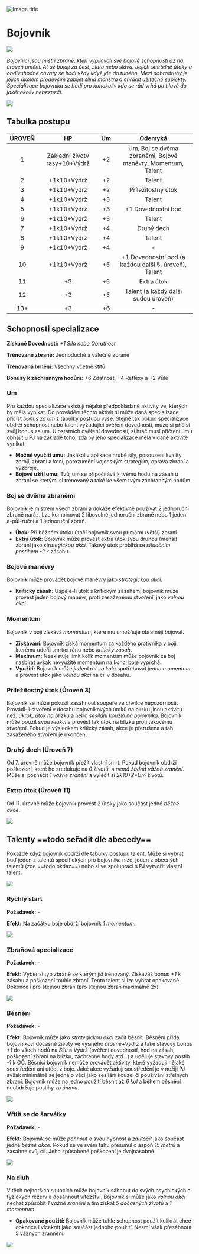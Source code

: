 ![Image title](/assets/OW/classes/Fighter.png)

# Bojovník

<img src="/assets/sep_line.png"/>

*Bojovníci jsou mistři zbraně, kteří vypilovali své bojové schopnosti až na úroveň umění. Ať už bojují za čest, zlato nebo slávu. Jejich smrtelné útoky a obdivuhodné chvaty se hodí vždy když jde do tuhého. Mezi dobrodruhy je jejich úkolem především zabíjet silná monstra a chránit užitečné subjekty. Specializace bojovníka se hodí pro kohokoliv kdo se rád vrhá po hlavě do jakéhokoliv nebezpečí.*

<img src="/assets/sep_line.png"/>

## Tabulka postupu

| ÚROVEŇ |              HP               |  Um  |                           Odemyká                           |
| :----: | :---------------------------: | :--: | :---------------------------------------------------------: |
|   1    | Základní životy rasy+10+Výdrž |  +2  | Um, Boj se dvěma zbraněmi, Bojové manévry, Momentum, Talent |
|   2    |          +1k10+Výdrž          |  +2  |                           Talent                            |
|   3    |          +1k10+Výdrž          |  +2  |                     Příležitostný útok                      |
|   4    |          +1k10+Výdrž          |  +3  |                           Talent                            |
|   5    |          +1k10+Výdrž          |  +3  |                     +1 Dovednostní bod                      |
|   6    |          +1k10+Výdrž          |  +3  |                           Talent                            |
|   7    |          +1k10+Výdrž          |  +4  |                         Druhý dech                          |
|   8    |          +1k10+Výdrž          |  +4  |                           Talent                            |
|   9    |          +1k10+Výdrž          |  +4  |                              -                              |
|   10   |          +1k10+Výdrž          |  +5  |    +1 Dovednostní bod (a každou další 5. úroveň), Talent    |
|   11   |              +3               |  +5  |                         Extra útok                          |
|   12   |              +3               |  +5  |             Talent (a každý další sudou úroveň)             |
|  13+   |              +3               |  +6  |                              -                              |

## Schopnosti specializace

**Získané Dovednosti:** *+1 Síla nebo Obratnost*

**Trénované zbraně:** Jednoduché a válečné zbraně

**Trénovaná brnění:** Všechny včetně štítů

**Bonusy k záchranným hodům:** +6 Zdatnost, +4 Reflexy a +2 Vůle

### Um

Pro každou specializace existují nějaké předpokládané aktivity ve, kterých by měla vynikat. Do provádění těchto aktivit si může daná specializace přičíst *bonus za um* z tabulky postupu výše. Stejně tak pokud specializace obdrží schopnost nebo talent vyžadující ověření dovednosti, může si přičíst svůj bonus za um. U ostatních ověření dovedností, si hráč musí přičtení umu obhájit u PJ na základě toho, zda by jeho specializace měla v dané aktivitě vynikat.

- **Možné využití umu:** Jakákoliv aplikace hrubé síly, posouzení kvality zbrojí, zbraní a koní, porozumění vojenským strategiím, oprava zbraní a výzbroje.
- **Bojové užití umu:** Tvůj um se připočítává k tvému hodu na zásah u zbraní se kterými si trénovaný a také ke všem tvým záchranným hodům.

### Boj se dvěma zbraněmi

Bojovník je mistrem všech zbraní a dokáže efektivně používat 2 jednoruční zbraně naráz. Lze kombinovat 2 libovolné jednoruční zbraně nebo 1 jeden-a-půl-ruční a 1 jednoruční zbraň.

- **Útok:** Při běžném útoku útočí bojovník svou primární (větší) zbraní.
- **Extra útok:** Bojovník může provést extra útok svou druhou (menší) zbraní jako *strategickou akci*. Takový útok probíhá se *situačním postihem -2* k zásahu.

### Bojové manévry

Bojovník může provádět bojové manévry jako *strategickou akci*.

- **Kritický zásah:** Uspěje-li útok s kritickým zásahem, bojovník může provést jeden bojový manévr, proti zasaženému stvoření, jako *volnou akci*.

### Momentum

Bojovník v boji získává *momentum*, které mu umožňuje obratněji bojovat.

- **Získávání:** Bojovník získá momentum za každého protivníka v boji, kterému udeřil smrtící ránu nebo *kritický zásah*.
- **Maximum:** Neexistuje limit kolik momentum může bojovník za boj nasbírat avšak nevyužité momentum na konci boje vyprchá.
- **Využití:** Bojovník může *jedenkrát za kolo* spotřebovat *jedno momentum* a provést útok jako *volnou akci* na cíl v dosahu.

### Příležitostný útok (Úroveň 3)

Bojovník se může pokusit zasáhnout soupeře ve chvilce nepozornosti. Provádí-li stvoření v dosahu bojovníkových útoků na blízku jinou aktivitu než: *úkrok*, *útok na blízku* a nebo *sesílání kouzla na bojovníka*. Bojovník může použít svou *reakci* a provést tak útok na blízku proti takovému stvoření. Pokud je výsledkem kritický zásah, akce je přerušena a tah zasaženého stvoření je ukončen.

### Druhý dech (Úroveň 7)

Od 7. úrovně může bojovník přežít vlastní smrt. Pokud bojovník obdrží poškození, které ho zredukuje na *0 životů*, a *nemá žádná vážná zranění*. Může si poznačit *1 vážné zranění* a vyléčit si *2k10+2\*Um* životů.

### Extra útok (Úroveň 11)

Od 11. úrovně může bojovník provést 2 útoky jako součást jedné *běžné akce*.

<img src="/assets/sep_line.png"/>

## Talenty ==todo seřadit dle abecedy==

Pokaždé když bojovník obdrží dle tabulky postupu talent. Může si vybrat buď jeden z talentů specifických pro bojovníka níže, jeden z obecných talentů (zde ==todo okdaz==) nebo si ve spolupráci s PJ vytvořit vlastní talent.

<img src="/assets/sep_line.png"/>

### Rychlý start

**Požadavek:** -

**Efekt:** Na začátku boje obdrží bojovník *1 momentum*.

<img src="/assets/sep_line.png"/>

### Zbraňová specializace

**Požadavek:** -

**Efekt:** Vyber si typ zbraně se kterým jsi trénovaný. Získáváš bonus *+1* k zásahu a poškození touhle zbraní. Tento talent si lze vybrat opakovaně. Dokonce i pro stejnou zbraň (pro stejnou zbraň maximálně 2x).

<img src="/assets/sep_line.png"/>

### Běsnění

**Požadavek:** -

**Efekt:** Bojovník může jako *strategickou akci* začít běsnit. Běsnění přidá bojovníkovi dočasné životy ve výši jeho *úrovně+Výdrž* a také stavový bonus *+1* do všech hodů na *Sílu* a *Výdrž* (ověření dovedností, hod na zásah, poškození zbraní na blízku, záchranné hody atd...) a uděluje stavový postih *-1* k OČ. Běsnící bojovník nemůže provádět aktivity, které vyžadují nějaké soustředění ani utéct z boje. Jaké akce vyžadují soustředění je v nežiji PJ avšak minimálně se jedná o věci jako sesílání kouzel či používání střelných zbraní. Bojovník může na jedno použití běsnit až *6 kol* a během běsnění neobdržuje postihy za *únavu*.

<img src="/assets/sep_line.png"/>

### Vřítit se do šarvátky

**Požadavek:** -

**Efekt:** Bojovník se může *pohnout* o svou hybnost a *zaútočit* jako součást jedné *běžné akce*. Pokud se ve svém tahu přesunul o aspoň *15 metrů* a zasáhne svůj cíl. Jeho způsobené poškození je dvojnásobné.

<img src="/assets/sep_line.png"/>

### Na dluh

V těch nejhorších situacích může bojovník sáhnout do svých psychických a fyzických rezerv a dosáhnout vítězství. Bojovník si může jako *volnou akci* nechat způsobit *1 vážné zranění* a tím získat *5 dočasných životů* a *1 momentum*.

- **Opakované použití:** Bojovník může tuhle schopnost použít kolikrát chce dokonce i vícekrát jako součást jednoho použití. Nesmí však přesáhnout 5 vážných zrannění.

<img src="/assets/sep_line.png"/>
